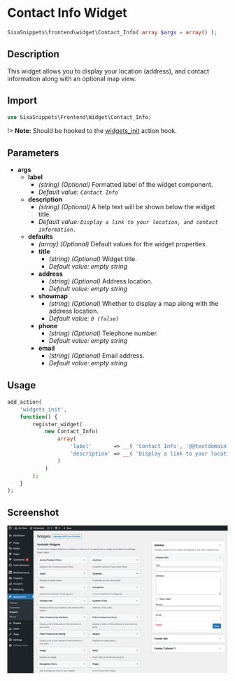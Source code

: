 # Contact Info Widget

```php
SixaSnippets\frontend\widget\Contact_Info( array $args = array() );
```

## Description

This widget allows you to display your location (address), and contact information along with an optional map view.

## Import

```php 
use SixaSnippets\Frontend\Widget\Contact_Info;
```

!> **Note:** Should be hooked to the [widgets_init](http://developer.wordpress.org/reference/hooks/widgets_init/) action hook.

## Parameters

- **args**
    - **label**
        - *(string) (Optional)* Formatted label of the widget component.
		- *Default value: `Contact Info`*
	- **description**
        - *(string) (Optional)* A help text will be shown below the widget title.
		- *Default value: `Display a link to your location, and contact information.`*
	- **defaults**
		- *(array) (Optional)* Default values for the widget properties.
		- **title**
			- *(string) (Optional)* Widget title.
			- *Default value: empty string*
		- **address**
			- *(string) (Optional)* Address location.
			- *Default value: empty string*
        - **showmap**
			- *(string) (Optional)* Whether to display a map along with the address location.
			- *Default value: `0 (false)`*
        - **phone**
			- *(string) (Optional)* Telephone number.
			- *Default value: empty string*
        - **email**
			- *(string) (Optional)* Email address.
			- *Default value: empty string*

## Usage

```php
add_action(
	'widgets_init',
	function() {
		register_widget(
			new Contact_Info(
				array(
					'label'       => __( 'Contact Info', '@@textdomain' ),
					'description' => __( 'Display a link to your location, and contact information.', '@@textdomain' ),
				)
			)
		);
	}
);
```

## Screenshot

![](../../assets/contact-info-widget.png ':size=30%')